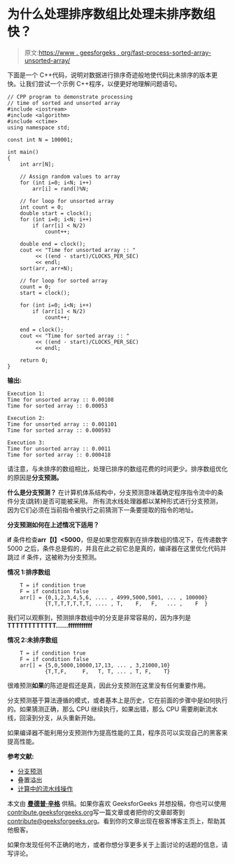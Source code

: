 # 为什么处理排序数组比处理未排序数组快？

> 原文:[https://www . geesforgeks . org/fast-process-sorted-array-unsorted-array/](https://www.geeksforgeeks.org/faster-process-sorted-array-unsorted-array/)

下面是一个 C++代码，说明对数据进行排序奇迹般地使代码比未排序的版本更快。让我们尝试一个示例 C++程序，以便更好地理解问题语句。

```
// CPP program to demonstrate processing
// time of sorted and unsorted array
#include <iostream>
#include <algorithm>
#include <ctime>
using namespace std;

const int N = 100001;

int main()
{
    int arr[N];

    // Assign random values to array
    for (int i=0; i<N; i++)
        arr[i] = rand()%N;

    // for loop for unsorted array
    int count = 0;
    double start = clock();
    for (int i=0; i<N; i++)
        if (arr[i] < N/2)
            count++;

    double end = clock();
    cout << "Time for unsorted array :: "
         << ((end - start)/CLOCKS_PER_SEC)
         << endl;
    sort(arr, arr+N);

    // for loop for sorted array
    count = 0;
    start = clock();

    for (int i=0; i<N; i++)
        if (arr[i] < N/2)
            count++;

    end = clock();
    cout << "Time for sorted array :: "
         << ((end - start)/CLOCKS_PER_SEC)
         << endl;

    return 0;
}
```

**输出:**

```
Execution 1:
Time for unsorted array :: 0.00108
Time for sorted array :: 0.00053

Execution 2:
Time for unsorted array :: 0.001101
Time for sorted array :: 0.000593

Execution 3:
Time for unsorted array :: 0.0011
Time for sorted array :: 0.000418

```

请注意，与未排序的数组相比，处理已排序的数组花费的时间更少。排序数组优化的原因是**分支预测。**

**什么是分支预测？**
在计算机体系结构中，分支预测意味着确定程序指令流中的条件分支(跳转)是否可能被采用。
所有流水线处理器都以某种形式进行分支预测，因为它们必须在当前指令被执行之前猜测下一条要提取的指令的地址。

**分支预测如何在上述情况下适用？**

**if** 条件检查**arr【I】<5000**，但是如果您观察到在排序数组的情况下，在传递数字 5000 之后，条件总是假的，并且在此之前它总是真的，编译器在这里优化代码并跳过 if 条件，这被称为分支预测。

**情况 1:排序数组**

```
	T = if condition true
	F = if condition false
	arr[] = {0,1,2,3,4,5,6, .... , 4999,5000,5001, ... , 100000}
            {T,T,T,T,T,T,T, .... , T,    F,   F,   ... ,    F  }	

```

我们可以观察到，预测排序数组中的分支是非常容易的，因为序列是**TTTTTTTTTTTT……fffffffffff**

**情况 2:未排序数组**

```
	T = if condition true
	F = if condition false
	arr[] = {5,0,5000,10000,17,13, ... , 3,21000,10}
	        {T,T,F,     F,   T, T, ... , T, F,    T}

```

很难预测**如果**的陈述是假还是真，因此分支预测在这里没有任何重要作用。

分支预测基于算法遵循的模式，或者基本上是历史，它在前面的步骤中是如何执行的。如果猜测正确，那么 CPU 继续执行，如果出错，那么 CPU 需要刷新流水线，回滚到分支，从头重新开始。

如果编译器不能利用分支预测作为提高性能的工具，程序员可以实现自己的黑客来提高性能。

**参考文献:**

*   [分支预测](https://simple.wikipedia.org/wiki/Branch_prediction)
*   叠置溢出
*   [计算中的流水线操作](https://en.wikipedia.org/wiki/Pipeline_%28computing%29)

本文由 [**曼德普·辛格**](https://github.com/msdeep14) 供稿。如果你喜欢 GeeksforGeeks 并想投稿，你也可以使用[contribute.geeksforgeeks.org](http://www.contribute.geeksforgeeks.org)写一篇文章或者把你的文章邮寄到 contribute@geeksforgeeks.org。看到你的文章出现在极客博客主页上，帮助其他极客。

如果你发现任何不正确的地方，或者你想分享更多关于上面讨论的话题的信息，请写评论。
